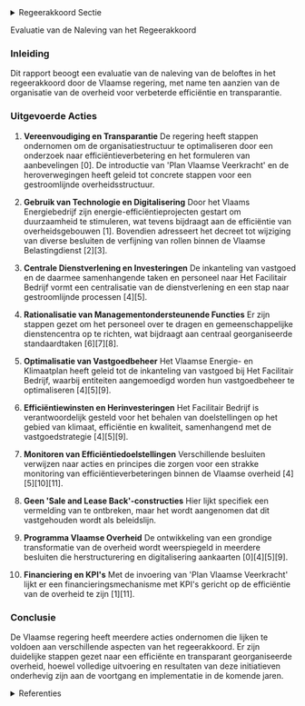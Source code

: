

<details>
        <summary>Regeerakkoord Sectie </summary>
        <p>3.2.1 Organisatie Slankere overheid: Burgers en ondernemingen mogen tegelijk niet verloren lopen bij hun contact met de overheid. We vereenvou-digen de bestuurlijke organisatie van de ruime Vlaamse overheid grondig, voor meer transparantie en minder functies; Door het schrappen van achter-haalde taken en gebruik van de nieuwste technologieën maken we de overheid slanker en efficiënter; De personeelsinzet voor onze kern-taken baseren we op een doordachte en overkoepelende personeels(behoefte) planning. Zo zetten we onze mensen in daar waar we meerwaarde kunnen creëren voor onze voornaamste aandeel-houders: de burgers en bedrijven; De overheid functioneert als een holding: we pakken de versnippering verder aan en brengen ondersteunende taken samen bij een gespecialiseerde dienst, net zoals onze meest performante bedrijven dat doen. We maken hierbij een onderscheid tussen standaardtaken, die we centraal organiseren met aandacht voor klantensturing, en maatwerk, dat decentraal blijft. Voor de financiering van deze centrale dienstverlening voor-zien we een centraal budget, zodat interne facturatie vermeden wordt; We streven een verdere effici-entieverhoging na door een over-name van gebouwen – met in eerste instantie een focus op kantoorge-bouwen - door Het Facilitair Bedrijf. Entiteiten worden aangemoe-digd om de eerste twee jaar het beheer van het resterende vastgoed te optima-liseren. Dit zal voornamelijk gronden betreffen, maar bijvoorbeeld ook tech-nische installaties zoals pompgebouwen of stallen. Ze krijgen daarvoor een return op de middelen die ze vrijmaken. Om verdere efficiëntieverhogingen aan te moedigen, krijgt de betrokken enti-teit een deel van de verworven opbrengst die ze kan herinvesteren. In 2020 is dat 80%, in 2021 60% en de overige jaren 50%. Er komt een strakke monitoring van deze efficiëntiewinsten, inclusief project-verantwoordelijke. Er worden geen ‘sale and lease back’-constructies opgezet. Om die grondige transformaties van de overheid te bewerkstelligen starten we een programma op dat de Vlaamse overheid fundamenteel herdenkt en hervormt, gaande van takenpakket en efficiëntie, over HR-beleid en structuur, tot slimme digitali-sering en administratieve lastenverlaging. In ondernemingsplannen met EVA’s worden steeds KPI’s voorzien. Bij hun financiering wordt rekening gehouden met de realisatie daarvan. </p>
        </details> 

Evaluatie van de Naleving van het Regeerakkoord

### Inleiding
Dit rapport beoogt een evaluatie van de naleving van de beloftes in het regeerakkoord door de Vlaamse regering, met name ten aanzien van de organisatie van de overheid voor verbeterde efficiëntie en transparantie.

### Uitgevoerde Acties

1. **Vereenvoudiging en Transparantie**
   De regering heeft stappen ondernomen om de organisatiestructuur te optimaliseren door een onderzoek naar efficiëntieverbetering en het formuleren van aanbevelingen \[0\]. De introductie van 'Plan Vlaamse Veerkracht' en de heroverwegingen heeft geleid tot concrete stappen voor een gestroomlijnde overheidsstructuur.

2. **Gebruik van Technologie en Digitalisering**
   Door het Vlaams Energiebedrijf zijn energie-efficiëntieprojecten gestart om duurzaamheid te stimuleren, wat tevens bijdraagt aan de efficiëntie van overheidsgebouwen \[1\]. Bovendien adresseert het decreet tot wijziging van diverse besluiten de verfijning van rollen binnen de Vlaamse Belastingdienst \[2\]\[3\].

3. **Centrale Dienstverlening en Investeringen**
   De inkanteling van vastgoed en de daarmee samenhangende taken en personeel naar Het Facilitair Bedrijf vormt een centralisatie van de dienstverlening en een stap naar gestroomlijnde processen \[4\]\[5\].

4. **Rationalisatie van Managementondersteunende Functies**
   Er zijn stappen gezet om het personeel over te dragen en gemeenschappelijke dienstencentra op te richten, wat bijdraagt aan centraal georganiseerde standaardtaken \[6\]\[7\]\[8\].

5. **Optimalisatie van Vastgoedbeheer**
   Het Vlaamse Energie- en Klimaatplan heeft geleid tot de inkanteling van vastgoed bij Het Facilitair Bedrijf, waarbij entiteiten aangemoedigd worden hun vastgoedbeheer te optimaliseren \[4\]\[5\]\[9\].

6. **Efficiëntiewinsten en Herinvesteringen**
   Het Facilitair Bedrijf is verantwoordelijk gesteld voor het behalen van doelstellingen op het gebied van klimaat, efficiëntie en kwaliteit, samenhangend met de vastgoedstrategie \[4\]\[5\]\[9\].

7. **Monitoren van Efficiëntiedoelstellingen**
   Verschillende besluiten verwijzen naar acties en principes die zorgen voor een strakke monitoring van efficiëntieverbeteringen binnen de Vlaamse overheid \[4\]\[5\]\[10\]\[11\].

8. **Geen 'Sale and Lease Back'-constructies**
   Hier lijkt specifiek een vermelding van te ontbreken, maar het wordt aangenomen dat dit vastgehouden wordt als beleidslijn.

9. **Programma Vlaamse Overheid**
   De ontwikkeling van een grondige transformatie van de overheid wordt weerspiegeld in meerdere besluiten die herstructurering en digitalisering aankaarten \[0\]\[4\]\[5\]\[9\].

10. **Financiering en KPI's**
    Met de invoering van 'Plan Vlaamse Veerkracht' lijkt er een financieringsmechanisme met KPI's gericht op de efficiëntie van de overheid te zijn \[1\]\[11\].

### Conclusie
De Vlaamse regering heeft meerdere acties ondernomen die lijken te voldoen aan verschillende aspecten van het regeerakkoord. Er zijn duidelijke stappen gezet naar een efficiënte en transparant georganiseerde overheid, hoewel volledige uitvoering en resultaten van deze initiatieven onderhevig zijn aan de voortgang en implementatie in de komende jaren.

<details>
        <summary> Referenties</summary>
        **[\[0\]](https://beslissingenvlaamseregering.vlaanderen.be/?search=Plan%20Vlaamse%20Veerkracht%3A%20Onderzoek%20optimalisering%20organisatiestructuur%20Vlaamse%20overheid%20&dateOption=select&startDate=2022-11-18T09%3A00%3A00Z&endDate=2022-11-18T09%3A00%3A00Z)** : **(2022-11-18)** Plan Vlaamse Veerkracht: Onderzoek optimalisering organisatiestructuur Vlaamse overheid  

**[\[1\]](https://beslissingenvlaamseregering.vlaanderen.be/?search=Plan%20Vlaamse%20Veerkracht%3A%20Vlaamse%20Energiebedrijf%20%28VEB%29%20energie-effici%C3%ABntie%20Vlaamse%20overheid&dateOption=select&startDate=2021-07-16T06%3A00%3A00Z&endDate=2021-07-16T06%3A00%3A00Z)** : **(2021-07-16)** Plan Vlaamse Veerkracht: Vlaamse Energiebedrijf (VEB) energie-efficiëntie Vlaamse overheid 

**[\[2\]](https://beslissingenvlaamseregering.vlaanderen.be/?search=Hervorming%20dienst%20vastgoedtransacties%3A%20wijziging%20diverse%20besluiten%20&dateOption=select&startDate=2022-12-02T09%3A00%3A00Z&endDate=2022-12-02T09%3A00%3A00Z)** : **(2022-12-02)** Hervorming dienst vastgoedtransacties: wijziging diverse besluiten  

**[\[3\]](https://beslissingenvlaamseregering.vlaanderen.be/?search=Hervorming%20dienst%20vastgoedtransacties%3A%20wijziging%20diverse%20besluiten%20&dateOption=select&startDate=2023-01-20T09%3A00%3A00Z&endDate=2023-01-20T09%3A00%3A00Z)** : **(2023-01-20)** Hervorming dienst vastgoedtransacties: wijziging diverse besluiten  

**[\[4\]](https://beslissingenvlaamseregering.vlaanderen.be/?search=Inkanteling%20Vastgoed%20Vlaamse%20overheid%20bij%20het%20Facilitair%20Bedrijf&dateOption=select&startDate=2019-12-20T09%3A00%3A00Z&endDate=2019-12-20T09%3A00%3A00Z)** : **(2019-12-20)** Inkanteling Vastgoed Vlaamse overheid bij het Facilitair Bedrijf 

**[\[5\]](https://beslissingenvlaamseregering.vlaanderen.be/?search=Overdracht%20personeelsleden%20naar%20Het%20Facilitair%20Bedrijf%20%28HFB%29%20in%20kader%20van%20inkanteling%20van%20kantoorgebouwen&dateOption=select&startDate=2022-12-09T09%3A00%3A00Z&endDate=2022-12-09T09%3A00%3A00Z)** : **(2022-12-09)** Overdracht personeelsleden naar Het Facilitair Bedrijf (HFB) in kader van inkanteling van kantoorgebouwen 

**[\[6\]](https://beslissingenvlaamseregering.vlaanderen.be/?search=Overdracht%20personeelsleden%20dienstencentra&dateOption=select&startDate=2020-02-21T09%3A00%3A00Z&endDate=2020-02-21T09%3A00%3A00Z)** : **(2020-02-21)** Overdracht personeelsleden dienstencentra 

**[\[7\]](https://beslissingenvlaamseregering.vlaanderen.be/?search=Aansluiting%20entiteiten%20bij%20selectiecentrum%20Agentschap%20Overheidspersoneel%20%28AgO%29&dateOption=select&startDate=2022-12-23T09%3A00%3A00Z&endDate=2022-12-23T09%3A00%3A00Z)** : **(2022-12-23)** Aansluiting entiteiten bij selectiecentrum Agentschap Overheidspersoneel (AgO) 

**[\[8\]](https://beslissingenvlaamseregering.vlaanderen.be/?search=Overdracht%20opdrachten%20rekrutering%20en%20selectie%20VLM%20en%20OE%20naar%20Ago&dateOption=select&startDate=2020-07-17T08%3A00%3A00Z&endDate=2020-07-17T08%3A00%3A00Z)** : **(2020-07-17)** Overdracht opdrachten rekrutering en selectie VLM en OE naar Ago 

**[\[9\]](https://beslissingenvlaamseregering.vlaanderen.be/?search=Overdracht%20personeelsleden%20van%20het%20departement%20Welzijn%2C%20Volksgezondheid%20en%20Gezin%20naar%20het%20agentschap%20Facilitair%20Bedrijf&dateOption=select&startDate=2020-12-11T09%3A00%3A00Z&endDate=2020-12-11T09%3A00%3A00Z)** : **(2020-12-11)** Overdracht personeelsleden van het departement Welzijn, Volksgezondheid en Gezin naar het agentschap Facilitair Bedrijf 

**[\[10\]](https://beslissingenvlaamseregering.vlaanderen.be/?search=Bijsturing%20intern%20Klimaatplan%20Vlaamse%20overheid&dateOption=select&startDate=2022-07-15T08%3A00%3A00Z&endDate=2022-07-15T08%3A00%3A00Z)** : **(2022-07-15)** Bijsturing intern Klimaatplan Vlaamse overheid 

**[\[11\]](https://beslissingenvlaamseregering.vlaanderen.be/?search=Financiering%20voor%20toekomstgerichte%20investeringen%20in%20kantoorgebouwen%20in%20beheer%20van%20Het%20Facilitair%20Bedrijf%20%28HFB%29%20in%20functie%20van%20hybride%20werken&dateOption=select&startDate=2021-10-29T09%3A15%3A00Z&endDate=2021-10-29T09%3A15%3A00Z)** : **(2021-10-29)** Financiering voor toekomstgerichte investeringen in kantoorgebouwen in beheer van Het Facilitair Bedrijf (HFB) in functie van hybride werken 
        </details> 

